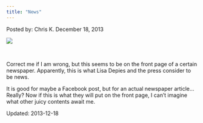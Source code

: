 ```yaml
---
title: "News"
---
```


<span>Posted by: Chris K. </span>
<span>December 18, 2013</span>


<img src="https://G-I-R.github.io/deepdotweb/imgs/2013/12/IMAGE119.png" />

<p>&nbsp;</p>
<p>Correct me if I am wrong, but this seems to be on the front page of a certain newspaper. Apparently, this is what Lisa Depies and the press consider to be news.</p>
<p>It is good for maybe a Facebook post, but for an actual newspaper article&#8230;Really? Now if this is what they will put on the front page, I can&#8217;t imagine what other juicy contents await me.</p>
</div>


Updated: 2013-12-18

